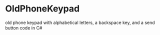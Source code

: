 # OldPhoneKeypad
old phone keypad with alphabetical letters, a backspace key, and a send  button code in C#
